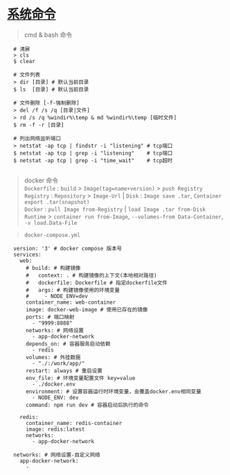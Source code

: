 # [**系统命令**](https://github.com/)

> cmd & bash 命令

~~~
  # 清屏
  > cls
  $ clear
  
  # 文件列表
  > dir [目录] # 默认当前目录
  $ ls  [目录] # 默认当前目录
  
  # 文件删除 [-f-强制删除]
  > del /f /s /q [目录|文件]
  > rd /s /q %windir%\temp & md %windir%\temp [临时文件]
  $ rm -f -r [目录]
  
  # 列出网络监听端口
  > netstat -ap tcp | findstr -i "listening" # tcp端口
  $ netstat -ap tcp | grep -i "listening"    # tcp端口
  $ netstat -ap tcp | grep -i "time_wait"    # tcp超时
  
~~~


> docker 命令 <br>
  `Dockerfile` : `build` > `Image(tag=name+version)` > `push Registry` <br>
  `Registry`   : `Repository` > `Image-Url` | `Disk` : `Image save .tar`, `Container export .tar(snapshot)` <br>
  `Docker`     : `pull Image from-Registry` | `load Image .tar from-Disk` <br>
  `Runtime`    > `container run from-Image`, `--volumes-from Data-Container`, `-v load.Data-File`

> `docker-compose.yml`
~~~
  version: '3' # docker compose 版本号
  services:
    web:
      # build: # 构建镜像
      #   context: . # 构建镜像的上下文(本地相对路径)
      #   dockerfile: Dockerfile # 指定dockerfile文件
      #   args: # 构建镜像使用的环境变量
      #     - NODE_ENV=dev
      container_name: web-container
      image: docker-web-image # 使用已存在的镜像
      ports: # 端口映射
        - "9999:8888"
      networks: # 网络设置
        - app-docker-network
      depends_on: # 容器服务启动依赖
        - redis
      volumes: # 外挂数据
        - "./:/work/app/"
      restart: always # 重启设置
      env_file: # 环境变量配置文件 key=value
        - ./docker.env
      environment: # 设置容器运行时环境变量，会覆盖docker.env相同变量
        - NODE_ENV: dev
      command: npm run dev # 容器启动后执行的命令
      
    redis:
      container_name: redis-container
      image: redis:latest
      networks:
        - app-docker-network

  networks: # 网络设置-自定义网络
    app-docker-network:
      -
~~~

